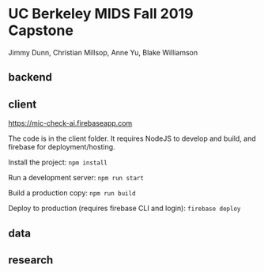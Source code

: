 # UC Berkeley MIDS Fall 2019 Capstone
Jimmy Dunn, Christian Millsop, Anne Yu, Blake Williamson


## backend

## client
https://mic-check-ai.firebaseapp.com

The code is in the client folder.  It requires NodeJS to develop and build, and firebase for deployment/hosting.

Install the project:
`npm install`

Run a development server:
`npm run start`

Build a production copy:
`npm run build`

Deploy to production (requires firebase CLI and login):
`firebase deploy`

## data

## research

